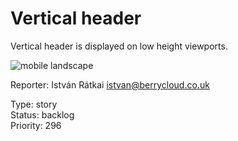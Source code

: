 # Vertical header

Vertical header is displayed on low height viewports.

![mobile landscape](https://user-images.githubusercontent.com/492608/51804198-22f0fe00-225e-11e9-9158-5afee3880028.png)

Reporter: István Rátkai <istvan@berrycloud.co.uk>  

Type: story  
Status: backlog  
Priority: 296
